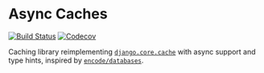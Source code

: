 # Async Caches

[![Build Status](https://travis-ci.org/rafalp/async-caches.svg?branch=master)](https://travis-ci.org/rafalp/async-caches)
[![Codecov](https://codecov.io/gh/rafalp/async-caches/branch/master/graph/badge.svg)](https://codecov.io/gh/rafalp/async-caches)

Caching library reimplementing [`django.core.cache`](https://docs.djangoproject.com/en/2.2/topics/cache/) with async support and type hints, inspired by [`encode/databases`](https://github.com/encode/databases).

